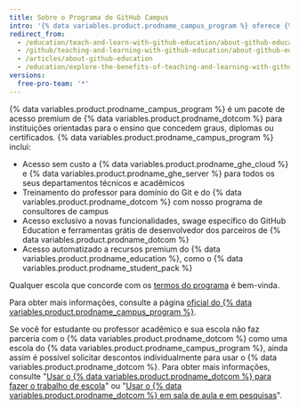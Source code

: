 ```yaml
---
title: Sobre o Programa do GitHub Campus
intro: '{% data variables.product.prodname_campus_program %} oferece {% data variables.product.prodname_ghe_cloud %} e {% data variables.product.prodname_ghe_server %} gratuitamente para as escolas que querem tirar o máximo proveito de {% data variables.product.prodname_dotcom %} para a sua comunidade.'
redirect_from:
  - /education/teach-and-learn-with-github-education/about-github-education
  - /github/teaching-and-learning-with-github-education/about-github-education
  - /articles/about-github-education
  - /education/explore-the-benefits-of-teaching-and-learning-with-github-education/about-github-education
versions:
  free-pro-team: '*'
---
```


{% data variables.product.prodname_campus_program %} é um pacote de acesso premium de {% data variables.product.prodname_dotcom %} para instituições orientadas para o ensino que concedem graus, diplomas ou certificados. {% data variables.product.prodname_campus_program %} inclui:

- Acesso sem custo a {% data variables.product.prodname_ghe_cloud %} e {% data variables.product.prodname_ghe_server %} para todos os seus departamentos técnicos e acadêmicos
- Treinamento do professor para domínio do Git e do {% data variables.product.prodname_dotcom %} com nosso programa de consultores de campus
- Acesso exclusivo a novas funcionalidades, swage específico do GitHub Education e ferramentas grátis de desenvolvedor dos parceiros de {% data variables.product.prodname_dotcom %}
- Acesso automatizado a recursos premium do {% data variables.product.prodname_education %}, como o {% data variables.product.prodname_student_pack %}

Qualquer escola que concorde com os [termos do programa](https://education.github.com/schools/terms) é bem-vinda.

Para obter mais informações, consulte a página [oficial do {% data variables.product.prodname_campus_program %}](https://education.github.com/schools).

Se você for estudante ou professor acadêmico e sua escola não faz parceria com o {% data variables.product.prodname_dotcom %} como uma escola do {% data variables.product.prodname_campus_program %}, ainda assim é possível solicitar descontos individualmente para usar o {% data variables.product.prodname_dotcom %}. Para obter mais informações, consulte "[Usar o {% data variables.product.prodname_dotcom %} para fazer o trabalho de escola](/education/explore-the-benefits-of-teaching-and-learning-with-github-education/use-github-for-your-schoolwork)" ou "[Usar o {% data variables.product.prodname_dotcom %} em sala de aula e em pesquisas](/education/explore-the-benefits-of-teaching-and-learning-with-github-education/use-github-in-your-classroom-and-research/)".
